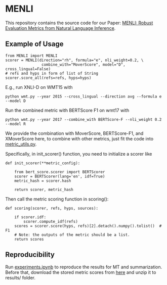 # MENLI

This repository contains the source code for our Paper: [MENLI: Robust Evaluation Metrics from Natural Language Inference](https://arxiv.org/abs/2208.07316).


## Example of Usage 

```angular2html
from MENLI import MENLI
scorer = MENLI(direction="rh", formula="e", nli_weight=0.2, \
                combine_with="MoverScore", model="D", cross_lingual=False)
# refs and hyps in form of list of String
scorer.score_all(refs=refs, hyps=hyps) 
```

E.g., run XNLI-D on WMT15 with

```angular2html
python wmt.py --year 2015 --cross_lingual --direction avg --formula e --model D
```

Run the combined metric with BERTScore F1 on wmt17 with
```angular2html
python wmt.py --year 2017 --combine_with BERTScore-F --nli_weight 0.2 --model R
```

We provide the combination with MoverScore, BERTScore-F1, and XMoverScore here, to combine with other metrics, just fit the code into [metric_utils.py](MENLI/main/metric_utils.py).

Specifically, in init_scorer() function, you need to initialize a scorer like
```angular2html
def init_scorer(**metric_config):

    from bert_score.scorer import BERTScorer
    scorer = BERTScorer(lang='en', idf=True)
    metric_hash = scorer.hash

    return scorer, metric_hash
```
Then call the metric scoring function in scoring():
```angular2html
def scoring(scorer, refs, hyps, sources):

    if scorer.idf:
        scorer.compute_idf(refs)
    scores = scorer.score(hyps, refs)[2].detach().numpy().tolist()  # F1
    # Note: the outputs of the metric should be a list.
    return scores
```


## Reproducibility
Run [experiments.ipynb](https://github.com/cyr19/MENLI/blob/main/experiments/experiments.ipynb) to reproduce the results for MT and summarization. Before that, download the stored metric scores from [here](https://drive.google.com/file/d/11ucw-Rgyj5G8TJ1KxNowAfnQjCnyKtv2/view?usp=sharing) and unzip it to results/ folder.






